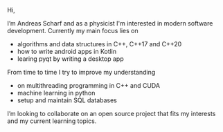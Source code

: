 Hi, 

I’m Andreas Scharf and as a physicist I'm interested in modern software development.
Currently my main focus lies on 
  - algorithms and data structures in C++, C++17 and C++20 
  - how to write android apps in Kotlin
  - learing pyqt by writing a desktop app

From time to time I try to improve my understanding
  - on multithreading programming in C++ and CUDA
  - machine learning in python
  - setup and maintain SQL databases

I’m looking to collaborate on an open source project that fits my interests and my current learning topics.

